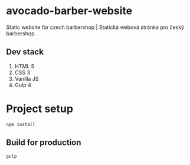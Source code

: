 # avocado-barber-website
Static website for czech barbershop | Statická webová stránka pro český barbershop.

## Dev stack
1. HTML 5
2. CSS 3
3. Vanilla JS
4. Gulp 4

# Project setup
```
npm install
```
## Build for production
```
gulp
```
